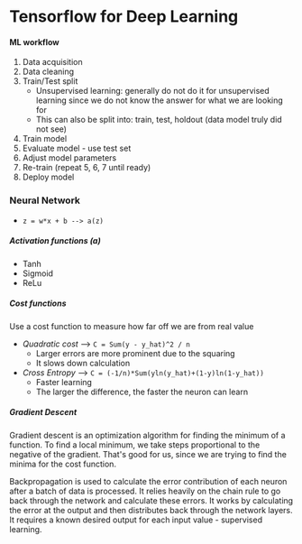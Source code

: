 # Tensorflow for Deep Learning

#### ML workflow
1. Data acquisition
2. Data cleaning
3. Train/Test split
    - Unsupervised learning: generally do not do it for unsupervised learning since 
      we do not know the answer for what we are looking for
    - This can also be split into: train, test, holdout (data model truly did not see)
4. Train model
5. Evaluate model - use test set
6. Adjust model parameters
7. Re-train (repeat 5, 6, 7 until ready)
8. Deploy model

### Neural Network
- `z = w*x + b --> a(z)`

##### Activation functions (a)
  - Tanh
  - Sigmoid
  - ReLu
##### Cost functions
Use a cost function to measure how far off we are
  from real value
  - *Quadratic cost* --> `C = Sum(y - y_hat)^2 / n`
    - Larger errors are more prominent due to the squaring
    - It slows down calculation
  - *Cross Entropy* --> `C = (-1/n)*Sum(yln(y_hat)+(1-y)ln(1-y_hat))`
    - Faster learning
    - The larger the difference, the faster the neuron can learn

##### Gradient Descent
Gradient descent is an optimization algorithm for finding the minimum of a function. To find a local
minimum, we take steps proportional to the negative of the gradient. That's good for us, since we are
trying to find the minima for the cost function.

Backpropagation is used to calculate the error contribution of each neuron after a batch of data is
processed. It relies heavily on the chain rule to go back through the network and calculate these
errors. It works by calculating the error at the output and then distributes back through the network
layers. It requires a known desired output for each input value - supervised learning.

